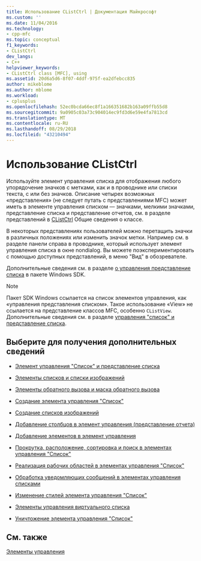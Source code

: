 ```yaml
---
title: Использование CListCtrl | Документация Майкрософт
ms.custom: ''
ms.date: 11/04/2016
ms.technology:
- cpp-mfc
ms.topic: conceptual
f1_keywords:
- CListCtrl
dev_langs:
- C++
helpviewer_keywords:
- CListCtrl class [MFC], using
ms.assetid: 20d6a5d6-8f07-4ddf-975f-ea2dfebcc835
author: mikeblome
ms.author: mblome
ms.workload:
- cplusplus
ms.openlocfilehash: 52ec0bcda66ec8f1a166351682b163a09ffb55d8
ms.sourcegitcommit: 9a0905c03a73c904014ec9fd3d6e59e4fa7813cd
ms.translationtype: MT
ms.contentlocale: ru-RU
ms.lasthandoff: 08/29/2018
ms.locfileid: "43210494"
---
```

# <a name="using-clistctrl"></a>Использование CListCtrl
Используйте элемент управления списка для отображения любого упорядочение значков с метками, как и в проводнике или списки текста, с или без значков. Описание четырех возможных «представления» (не следует путать с представлениями MFC) может иметь в элементе управления списком — значками, мелкими значками, представление списка и представление отчетов, см. в разделе представлений в [CListCtrl](../mfc/reference/clistctrl-class.md) Общие сведения о классе.  
  
 В некоторых представлениях пользователей можно перетащить значки в различных положениях или изменить значок метки. Например см. в разделе панели справа в проводнике, который использует элемент управления списка в окне nondialog. Вы можете поэкспериментировать с помощью доступных представлений, в меню "Вид" в обозревателе.  
  
 Дополнительные сведения см. в разделе [о управления представление списка](/windows/desktop/Controls/list-view-controls-overview) в пакете Windows SDK.  
  
> [!NOTE]
>  Пакет SDK Windows ссылается на список элементов управления, как «управления представления списком». Такое использование «View» не ссылается на представление классов MFC, особенно `CListView`. Дополнительные сведения см. в разделе [управления "список" и представление списка](../mfc/list-control-and-list-view.md).  
  
## <a name="what-do-you-want-to-know-more-about"></a>Выберите для получения дополнительных сведений  
  
-   [Элемент управления "Список" и представление списка](../mfc/list-control-and-list-view.md)  
  
-   [Элементы списков и списки изображений](../mfc/list-items-and-image-lists.md)  
  
-   [Элементы обратного вызова и маска обратного вызова](../mfc/callback-items-and-the-callback-mask.md)  
  
-   [Создание элемента управления "Список"](../mfc/creating-the-list-control.md)  
  
-   [Создание списков изображений](../mfc/creating-the-image-lists.md)  
  
-   [Добавление столбцов в элемент управления (представление отчета)](../mfc/adding-columns-to-the-control-report-view.md)  
  
-   [Добавление элементов в элемент управления](../mfc/adding-items-to-the-control.md)  
  
-   [Прокрутка, расположение, сортировка и поиск в элементах управления "Список"](../mfc/scrolling-arranging-sorting-and-finding-in-list-controls.md)  
  
-   [Реализация рабочих областей в элементах управления "Список"](../mfc/implementing-working-areas-in-list-controls.md)  
  
-   [Обработка уведомляющих сообщений в элементах управления списками](../mfc/processing-notification-messages-in-list-controls.md)  
  
-   [Изменение стилей элемента управления "Список"](../mfc/changing-list-control-styles.md)  
  
-   [Элементы управления виртуального списка](../mfc/virtual-list-controls.md)  
  
-   [Уничтожение элемента управления "Список"](../mfc/destroying-the-list-control.md)  
  
## <a name="see-also"></a>См. также  
 [Элементы управления](../mfc/controls-mfc.md)


